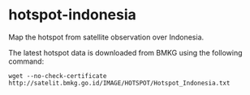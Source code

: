 # hotspot-indonesia
Map the hotspot from satellite observation over Indonesia.

The latest hotspot data is downloaded from BMKG using the following command:
```text
wget --no-check-certificate http://satelit.bmkg.go.id/IMAGE/HOTSPOT/Hotspot_Indonesia.txt
```
